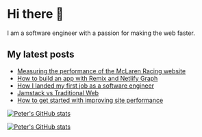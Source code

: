 # Hi there 👋

I am a software engineer with a passion for making the web faster.

## My latest posts
<!-- BLOG-POST-LIST:START -->
- [Measuring the performance of the McLaren Racing website](https://petermekhaeil.com/measuring-the-performance-of-the-mclaren-racing-website/)
- [How to build an app with Remix and Netlify Graph](https://petermekhaeil.com/how-to-build-an-app-with-remix-and-netlify-graph/)
- [How I landed my first job as a software engineer](https://petermekhaeil.com/how-i-landed-my-first-job-as-a-software-engineer/)
- [Jamstack vs Traditional Web](https://petermekhaeil.com/jamstack-vs-traditional-web/)
- [How to get started with improving site performance](https://petermekhaeil.com/how-to-get-started-with-improving-site-performance/)
<!-- BLOG-POST-LIST:END -->

[![Peter's GitHub stats](https://github-readme-stats.vercel.app/api?username=petermekhaeil&count_private=true&show_icons=true&theme=buefy)](https://github.com/anuraghazra/github-readme-stats)

[![Peter's GitHub stats](https://github-readme-stats.vercel.app/api/top-langs/?username=petermekhaeil&layout=compact&theme=buefy)](https://github.com/anuraghazra/github-readme-stats)
